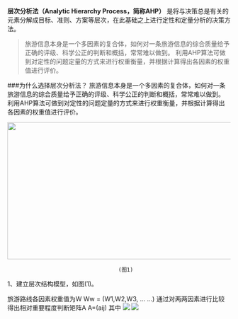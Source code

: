 **层次分析法（Analytic Hierarchy Process，简称AHP）** 是将与决策总是有关的元素分解成目标、准则、方案等层次，在此基础之上进行定性和定量分析的决策方法。
    
>旅游信息本身是一个多因素的复合体，如何对一条旅游信息的综合质量给予正确的评级、科学公正的判断和概括，常常难以做到。
利用AHP算法可做到对定性的问题定量的方式来进行权重衡量，并根据计算得出各因素的权重值进行评价。


###为什么选择层次分析法？
旅游信息本身是一个多因素的复合体，如何对一条旅游信息的综合质量给予正确的评级、科学公正的判断和概括，常常难以做到。
利用AHP算法可做到对定性的问题定量的方式来进行权重衡量，并根据计算得出各因素的权重值进行评价。

<img src="https://github.com/MOBIN-F/TravelPriceComparison/blob/master/%E5%B1%82%E6%AC%A1%E7%BB%93%E6%9E%84%E6%A8%A1%E5%9E%8B.png" width="600" height="310"/>

                                       (图1)
                                       
1、建立层次结构模型，如图(1)。

旅游路线各因素权重值为W
   Ww = (W1,W2,W3, ... ...)
通过对两两因素进行比较得出相对重要程度判断矩阵A
                A=(aij)
其中
<img src="http://chart.googleapis.com/chart?cht=tx&chl=\Large a_{ij}=W_{i}/W_{j}" style="border:none;">    <img src="http://chart.googleapis.com/chart?cht=tx&chl=\Large a_{ji}=1/a_{ij}" style="border:none;">
 
 